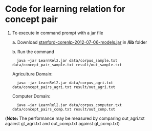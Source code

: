 # Code for learning relation for concept pair

1. To execute in command prompt with a jar file
  
   a. Download [stanford-corenlp-2012-07-06-models.jar](https://github.com/evandrix/stanford-corenlp/raw/master/stanford-corenlp-2012-07-06-models.jar) in **/lib** folder
  
   b. Run the command
	   
	     java –jar LearnRel2.jar data/corpus_sample.txt data/concept_pair_sample.txt result/out_sample.txt

      Agriculture Domain:
	
	     java –jar LearnRel2.jar data/corpus_agri.txt data/concept_pairs_agri.txt result/out_agri.txt

      Computer Domain:

	     java –jar LearnRel2.jar data/corpus_computer.txt data/concept_pairs_comp.txt result/out_comp.txt


(**Note:** The performance may be measured by comparing out_agri.txt against gt_agri.txt and out_comp.txt against gt_comp.txt)
